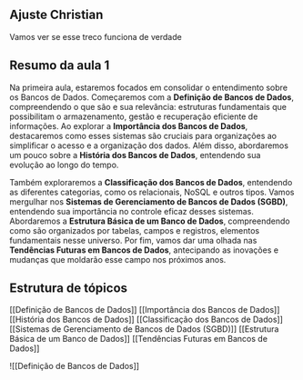 ## Ajuste Christian
Vamos ver se esse treco funciona de verdade

## Resumo da aula 1
Na primeira aula, estaremos focados em consolidar o entendimento sobre os Bancos de Dados. Começaremos com a **Definição de Bancos de Dados**, compreendendo o que são e sua relevância: estruturas fundamentais que possibilitam o armazenamento, gestão e recuperação eficiente de informações. Ao explorar a **Importância dos Bancos de Dados**, destacaremos como esses sistemas são cruciais para organizações ao simplificar o acesso e a organização dos dados. Além disso, abordaremos um pouco sobre a **História dos Bancos de Dados**, entendendo sua evolução ao longo do tempo.

Também exploraremos a **Classificação dos Bancos de Dados**, entendendo as diferentes categorias, como os relacionais, NoSQL e outros tipos. Vamos mergulhar nos **Sistemas de Gerenciamento de Bancos de Dados (SGBD)**, entendendo sua importância no controle eficaz desses sistemas. Abordaremos a **Estrutura Básica de um Banco de Dados**, compreendendo como são organizados por tabelas, campos e registros, elementos fundamentais nesse universo. Por fim, vamos dar uma olhada nas **Tendências Futuras em Bancos de Dados**, antecipando as inovações e mudanças que moldarão esse campo nos próximos anos.

## Estrutura de tópicos
[[Definição de Bancos de Dados]]
[[Importância dos Bancos de Dados]]
[[História dos Bancos de Dados]]
[[Classificação dos Bancos de Dados]]
[[Sistemas de Gerenciamento de Bancos de Dados (SGBD)]]
[[Estrutura Básica de um Banco de Dados]]
[[Tendências Futuras em Bancos de Dados]]

![[Definição de Bancos de Dados]]

